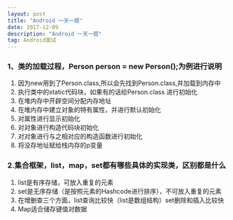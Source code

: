 ```yaml
---
layout: post
title: "Android 一天一题"
date: 2017-12-09
description: "Android 一天一题"
tag: Android面试
---
```


### 1、类的加载过程，Person person = new Person();为例进行说明
1. 因为new用到了Person.class,所以会先找到Person.class,并加载到内存中
2. 执行类中的static代码块，如果有的话给Person.class 进行初始化
3. 在堆内存中开辟空间分配内存地址
4. 在堆内存中建立对象的特有属性，并进行默认初始化
5. 对属性进行显示初始化
6. 对对象进行构造代码块初始化
7. 对对象进行与之相对应的构造函数进行初始化
8. 将没存地址赋给栈内存的p变量

### 2.集合框架，list，map，set都有哪些具体的实现类，区别都是什么
1. list是有序存储，可放入重复的元素
2. set是无序存储（是按照元素的Hashcode进行排序），不可放入重复的元素
3. 在增删查三个方面，list查询比较快（list是数组结构）set删除和插入比较快
4. Map适合储存键值对数据


